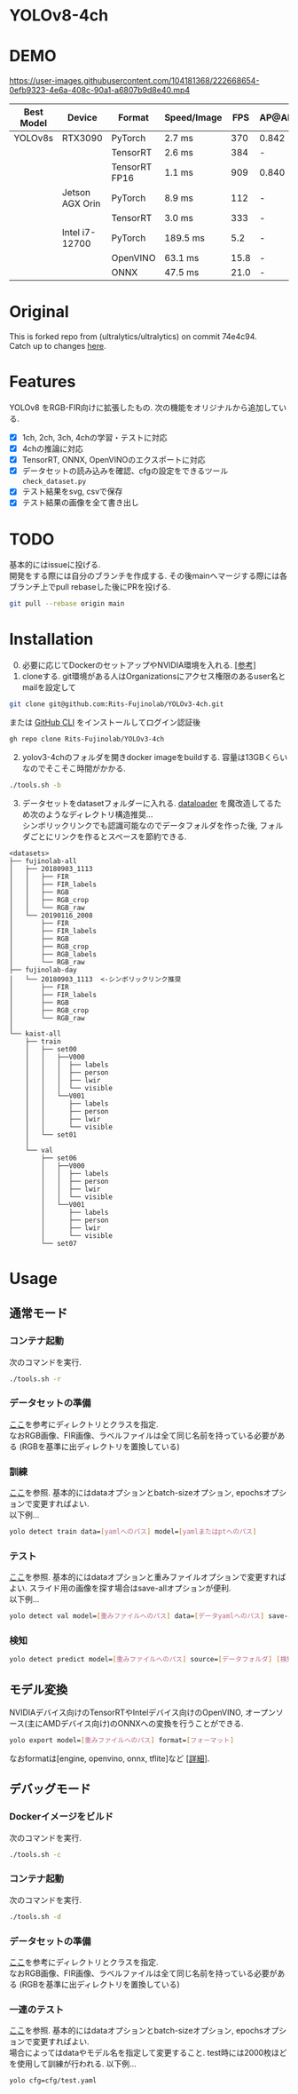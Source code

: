 YOLOv8-4ch
==========
# DEMO
https://user-images.githubusercontent.com/104181368/222668654-0efb9323-4e6a-408c-90a1-a6807b9d8e40.mp4

| Best Model | Device          | Format        | Speed/Image | FPS  | AP@All |
| ---------- | --------------- | ------------- | ----------- | ---- | ------ |
| YOLOv8s    | RTX3090         | PyTorch       | 2.7 ms      | 370  | 0.842  |
|            |                 | TensorRT      | 2.6 ms      | 384  | -      |
|            |                 | TensorRT FP16 | 1.1 ms      | 909  | 0.840  |
|            | Jetson AGX Orin | PyTorch       | 8.9 ms      | 112  | -      |
|            |                 | TensorRT      | 3.0 ms      | 333  | -      |
|            | Intel i7-12700  | PyTorch       | 189.5 ms    | 5.2  | -      |
|            |                 | OpenVINO      | 63.1 ms     | 15.8 | -      |
|            |                 | ONNX          | 47.5 ms     | 21.0 | -      |

# Original
 This is forked repo from (ultralytics/ultralytics) on commit 74e4c94.  
 Catch up to changes [here](https://github.com/ultralytics/ultralytics/compare/74e4c94...main).

# Features
YOLOv8 をRGB-FIR向けに拡張したもの. 次の機能をオリジナルから追加している.
- [x] 1ch, 2ch, 3ch, 4chの学習・テストに対応
- [x] 4chの推論に対応
- [x] TensorRT, ONNX, OpenVINOのエクスポートに対応
- [x] データセットの読み込みを確認、cfgの設定をできるツール `check_dataset.py`
- [x] テスト結果をsvg, csvで保存
- [x] テスト結果の画像を全て書き出し

# TODO
基本的にはissueに投げる.  
開発をする際には自分のブランチを作成する. その後mainへマージする際には各ブランチ上でpull rebaseした後にPRを投げる. 
```bash
git pull --rebase origin main
```

# Installation
0. 必要に応じてDockerのセットアップやNVIDIA環境を入れる. [[参考]](https://github.com/Rits-Fujinolab/Docker-setup/blob/master/server.md)
1. cloneする. git環境がある人はOrganizationsにアクセス権限のあるuser名とmailを設定して
  ```bash
  git clone git@github.com:Rits-Fujinolab/YOLOv3-4ch.git
  ```
  または [GitHub CLI](https://cli.github.com) をインストールしてログイン認証後
  ```bash
  gh repo clone Rits-Fujinolab/YOLOv3-4ch
  ```

2. yolov3-4chのフォルダを開きdocker imageをbuildする. 容量は13GBくらいなのでそこそこ時間がかかる.
  ```bash
  ./tools.sh -b
  ```

3. データセットをdatasetフォルダーに入れる. [dataloader](utils/datasets.py) を魔改造してるため次のようなディレクトリ構造推奨...  
  シンボリックリンクでも認識可能なのでデータフォルダを作った後, フォルダごとにリンクを作るとスペースを節約できる.
  ```
  <datasets>
  ├── fujinolab-all
  │   ├── 20180903_1113
  │   │   ├── FIR
  │   │   ├── FIR_labels
  │   │   ├── RGB
  │   │   ├── RGB_crop
  │   │   └── RGB_raw
  │   └── 20190116_2008
  │       ├── FIR
  │       ├── FIR_labels
  │       ├── RGB
  │       ├── RGB_crop
  │       ├── RGB_labels
  │       └── RGB_raw
  ├── fujinolab-day
  │   └── 20180903_1113  <-シンボリックリンク推奨
  │       ├── FIR
  │       ├── FIR_labels
  │       ├── RGB
  │       ├── RGB_crop
  │       └── RGB_raw
  │   
  └── kaist-all
      ├── train
      │   ├── set00
      │   │   ├──V000
      │   │   │  ├── labels
      │   │   │  ├── person
      │   │   │  ├── lwir
      │   │   │  └── visible
      │   │   └──V001
      │   │      ├── labels
      │   │      ├── person
      │   │      ├── lwir
      │   │      └── visible
      │   └── set01
      │   
      └── val
          ├── set06
          │   ├──V000
          │   │  ├── labels
          │   │  ├── person
          │   │  ├── lwir
          │   │  └── visible
          │   └──V001
          │      ├── labels
          │      ├── person
          │      ├── lwir
          │      └── visible
          └── set07
  ```

# Usage
## 通常モード
  ### コンテナ起動
  次のコマンドを実行.
  ```bash
  ./tools.sh -r
  ```

  ### データセットの準備
  [ここ](data/fujinolab-all.yaml)を参考にディレクトリとクラスを指定.  
  なおRGB画像、FIR画像、ラベルファイルは全て同じ名前を持っている必要がある (RGBを基準に出ディレクトリを置換している)

  ### 訓練
  [ここ](memo.txt)を参照. 基本的にはdataオプションとbatch-sizeオプション, epochsオプションで変更すればよい.  
  以下例...
  ```bash
  yolo detect train data=[yamlへのパス] model=[yamlまたはptへのパス]
  ```

  ### テスト
  [ここ](memo.txt)を参照. 基本的にはdataオプションと重みファイルオプションで変更すればよい. スライド用の画像を探す場合はsave-allオプションが便利.  
  以下例...
  ```bash
  yolo detect val model=[重みファイルへのパス] data=[データyamlへのパス] save-all
  ```

  ### 検知
  ```bash
  yolo detect predict model=[重みファイルへのパス] source=[データフォルダ] [検知結果画像を出力する場合は"save"]
  ```

  ## モデル変換
  NVIDIAデバイス向けのTensorRTやIntelデバイス向けのOpenVINO, オープンソース(主にAMDデバイス向け)のONNXへの変換を行うことができる.
  ```bash
  yolo export model=[重みファイルへのパス] format=[フォーマット]
  ```
  なおformatは[engine, openvino, onnx, tflite]など [[詳細](https://docs.ultralytics.com/modes/export/)].
## デバッグモード
  ### Dockerイメージをビルド
  次のコマンドを実行.
  ```bash
  ./tools.sh -c
  ```
  ### コンテナ起動
  次のコマンドを実行.
  ```bash
  ./tools.sh -d
  ```

  ### データセットの準備
  [ここ](data/fujinolab-all.yaml)を参考にディレクトリとクラスを指定.  
  なおRGB画像、FIR画像、ラベルファイルは全て同じ名前を持っている必要がある (RGBを基準に出ディレクトリを置換している)

  ### 一連のテスト
  [ここ](memo.txt)を参照. 基本的にはdataオプションとbatch-sizeオプション, epochsオプションで変更すればよい.  
  場合によってはdataやモデル名を指定して変更すること. test時には2000枚ほどを使用して訓練が行われる.
  以下例...
  ```bash
  yolo cfg=cfg/test.yaml
  ```

